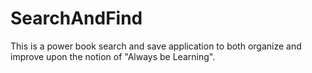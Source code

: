 # SearchAndFind
This is a power book search and save application to both organize and improve upon the notion of "Always be Learning".
